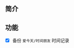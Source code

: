 

## 简介




## 功能


- [x] 备份 `爱今天/时间朋友` 时间记录


<!-- Matomo Image Tracker-->
<img referrerpolicy="no-referrer-when-downgrade" src="https://matomo.moeci.com/matomo.php?idsite=2&amp;rec=1&amp;action_name=Plugins.ITodaysPlus-v0.1.0.README" style="border:0" alt="" />
<!-- End Matomo -->




